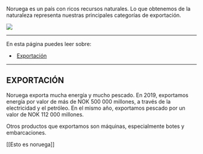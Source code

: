 Noruega es un país con ricos recursos naturales. Lo que obtenemos de la naturaleza representa nuestras principales categorías de exportación.

![](https://cdn.kursoria.no/pensum/elements/-_zaxscd.jpg)

---

En esta página puedes leer sobre:

-    [Exportación](#exportaci%C3%B3n)

---

## EXPORTACIÓN

Noruega exporta mucha energía y mucho pescado. En 2019, exportamos energía por valor de más de NOK 500 000 millones, a través de la electricidad y el petróleo. En el mismo año, exportamos pescado por un valor de NOK 112 000 millones.

Otros productos que exportamos son máquinas, especialmente botes y embarcaciones.

[[Esto es noruega]]
